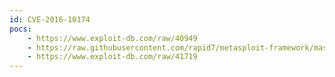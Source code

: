 ```yaml
---
id: CVE-2016-10174
pocs:
    - https://www.exploit-db.com/raw/40949
    - https://raw.githubusercontent.com/rapid7/metasploit-framework/master/modules/exploits/linux/http/netgear_wnr2000_rce.rb
    - https://www.exploit-db.com/raw/41719
---
```

